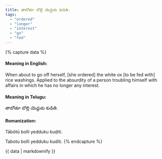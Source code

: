 ```yaml
---
title: తాబోతూ బొల్లి యెద్దుకు కుడితి.
tags:
  - "ordered"
  - "longer"
  - "interest"
  - "go"
  - "fed"
---
```


{% capture data %}
#### Meaning in English:
When about to go off herself, [she ordered] the white ox [to be fed with] rice washings.
Applied to the absurdity of a person troubling himself with affairs in which he has no longer any interest.

#### Meaning in Telugu:
తాబోతూ బొల్లి యెద్దుకు కుడితి.

#### Romanization:
Tābōtū bolli yedduku kuḍiti.

Tabotu bolli yedduku kuditi.
{% endcapture %}

{{ data | markdownify }}


